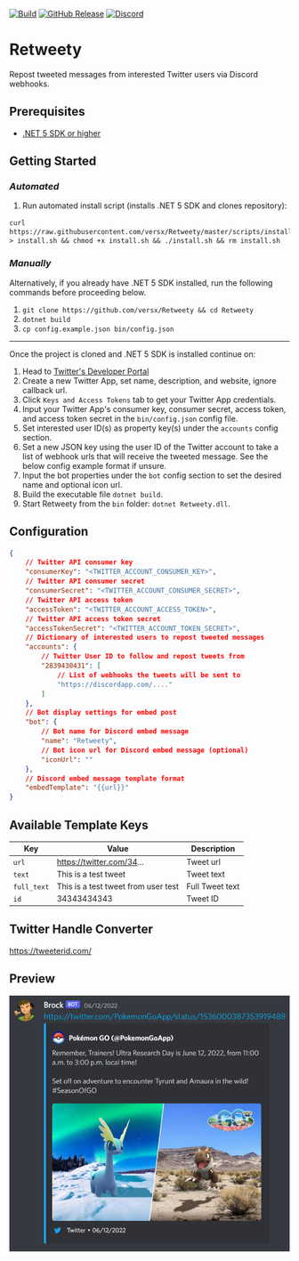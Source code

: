 [![Build](https://github.com/versx/Retweety/workflows/.NET%205.0/badge.svg)](https://github.com/versx/Retweety/actions)
[![GitHub Release](https://img.shields.io/github/release/versx/Retweety.svg)](https://github.com/versx/Retweety/releases/)
[![Discord](https://img.shields.io/discord/552003258000998401.svg?label=&logo=discord&logoColor=ffffff&color=7389D8&labelColor=6A7EC2)](https://discord.gg/zZ9h9Xa)  


# Retweety  
Repost tweeted messages from interested Twitter users via Discord webhooks.  

## Prerequisites  
- [.NET 5 SDK or higher](https://dotnet.microsoft.com/en-us/download/dotnet/5.0)  

## Getting Started  

### _Automated_  
1. Run automated install script (installs .NET 5 SDK and clones repository):  
```
curl https://raw.githubusercontent.com/versx/Retweety/master/scripts/install.sh > install.sh && chmod +x install.sh && ./install.sh && rm install.sh
```

### _Manually_  
Alternatively, if you already have .NET 5 SDK installed, run the following commands before proceeding below.  

1. `git clone https://github.com/versx/Retweety && cd Retweety`  
2. `dotnet build`  
3. `cp config.example.json bin/config.json`  

---
Once the project is cloned and .NET 5 SDK is installed continue on:  
1. Head to [Twitter's Developer Portal](https://developer.twitter.com/en/portal/dashboard)  
2. Create a new Twitter App, set name, description, and website, ignore callback url.  
3. Click `Keys and Access Tokens` tab to get your Twitter App credentials.  
4. Input your Twitter App's consumer key, consumer secret, access token, and access token secret in the `bin/config.json` config file.  
5. Set interested user ID(s) as property key(s) under the `accounts` config section.  
6. Set a new JSON key using the user ID of the Twitter account to take a list of webhook urls that will receive the tweeted message. See the below config example format if unsure.  
7. Input the bot properties under the `bot` config section to set the desired name and optional icon url.  
8. Build the executable file `dotnet build`.  
9. Start Retweety from the `bin` folder: `dotnet Retweety.dll`.  


## Configuration  
```json
{
    // Twitter API consumer key
    "consumerKey": "<TWITTER_ACCOUNT_CONSUMER_KEY>",
    // Twitter API consumer secret
    "consumerSecret": "<TWITTER_ACCOUNT_CONSUMER_SECRET>",
    // Twitter API access token
    "accessToken": "<TWITTER_ACCOUNT_ACCESS_TOKEN>",
    // Twitter API access token secret
    "accessTokenSecret": "<TWITTER_ACCOUNT_TOKEN_SECRET>",
    // Dictionary of interested users to repost tweeted messages
    "accounts": {
        // Twitter User ID to follow and repost tweets from
        "2839430431": [
            // List of webhooks the tweets will be sent to
            "https://discordapp.com/...."
        ]
    },
    // Bot display settings for embed post
    "bot": {
        // Bot name for Discord embed message
        "name": "Retweety",
        // Bot icon url for Discord embed message (optional)
        "iconUrl": ""
    },
    // Discord embed message template format
    "embedTemplate": "{{url}}"
}
```

## Available Template Keys  
| Key | Value | Description |  
| ---- | ----- | ----- |  
| `url` | https://twitter.com/34... | Tweet url |  
| `text` | This is a test tweet | Tweet text |  
| `full_text` | This is a test tweet from user test | Full Tweet text |  
| `id` | 34343434343 | Tweet ID |  


## Twitter Handle Converter  
https://tweeterid.com/  


## Preview  
![Retweet Preview](.github/images/tweet.png)